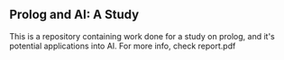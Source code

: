 ## Prolog and AI: A Study

This is a repository containing work done for a study on prolog, and it's potential applications into AI. For more info, check report.pdf
